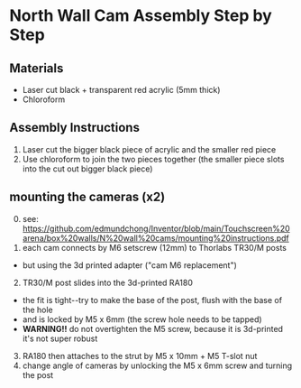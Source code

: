 # North Wall Cam Assembly Step by Step

## Materials
- Laser cut black + transparent red acrylic (5mm thick)
- Chloroform

## Assembly Instructions
1. Laser cut the bigger black piece of acrylic and the smaller red piece
2. Use chloroform to join the two pieces together (the smaller piece slots into the cut out bigger black piece)


## mounting the cameras (x2)
0. see: https://github.com/edmundchong/Inventor/blob/main/Touchscreen%20arena/box%20walls/N%20wall%20cams/mounting%20instructions.pdf
1. each cam connects by M6 setscrew (12mm) to Thorlabs TR30/M posts
  - but using the 3d printed adapter ("cam M6 replacement")
2. TR30/M post slides into the 3d-printed RA180
  - the fit is tight--try to make the base of the post, flush with the base of the hole
  - and is locked by M5 x 6mm (the screw hole needs to be tapped)
  - **WARNING!!** do not overtighten the M5 screw, because it is 3d-printed it's not super robust
3. RA180 then attaches to the strut by M5 x 10mm + M5 T-slot nut
4. change angle of cameras by unlocking the M5 x 6mm screw and turning the post

